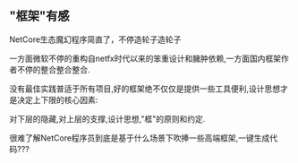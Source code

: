 ## "框架"有感

NetCore生态魔幻程序简直了，不停造轮子造轮子

一方面微软不停的重构自netfx时代以来的笨重设计和臃肿依赖,一方面国内框架作者不停的整合整合整合.

没有最佳实践普适于所有项目,好的框架绝不仅仅是提供一些工具便利,设计思想才是决定上下限的核心因素:

对下层的隐藏,对上层的支撑,设计思想,"框"的原则和约定.

很难了解NetCore程序员到底是基于什么场景下吹捧一些高端框架,一键生成代码???


